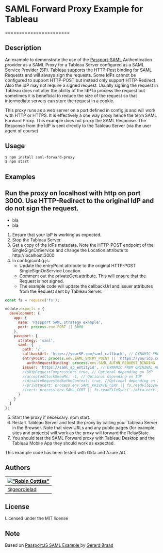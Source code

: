 # SAML Forward Proxy Example for Tableau
=======================

Description
-----------

An example to demonstrate the use of the [Passport-SAML](https://github.com/bergie/passport-saml) Authentication provider as a SAML Proxy for a Tableau Server configured as a SAML Service Provider (SP).
Tableau supports the HTTP-Post binding for SAML Requests and will always sign the requests. Some IdPs cannot be configured to support HTTP-POST but instead only support HTTP-Redirect. Also the IdP may not require a signed request. Usually signing the request in Tableau does not alter the ability of the IdP to process the request but sometimes it is beneficial to reduce the size of the request so that intermediate servers can store the request in a cookie.

This proxy runs as a web server on a port defined in config.js and will work with HTTP or HTTPS. It is effectively a one way proxy hence the term SAML Forward Proxy. This example does not proxy the SAML Response. The Response from the IdP is sent directly to the Tableau Server (via the user agent of course)

Usage
-----

```bash
$ npm install saml-forward-proxy
$ npm start
```

Examples
--------

## Run the proxy on localhost with http on port 3000. Use HTTP-Redirect to the original IdP and do not sign the request.

- bla
- bla

1. Ensure that your IpP is working as expected.
2. Stop the Tableau Server.
3. Get a copy of the IdPs metadata. Note the HTTP-POST endpoint of the SingleSignOnService and change the Location attribute to http://localhost:3000
4. In config/config.js:
    - Update the entryPoint attribute to the original HTTP-POST SingleSignOnService Location.
    - Comment out the privateCert attribute. This will ensure that the Request is not signed.
    - The example code will update the callbackUrl and issuer attributes from the Request sent by Tableau Server.

```javascript
const fs = require('fs');

module.exports = {
  development: {
    app: {
      name: 'Passport SAML strategy example',
      port: process.env.PORT || 3000
    },
    passport: {
      strategy: 'saml',
      saml: {
        path: '/',
        callbackUrl: 'https://yourSP.com/saml_callback', // DYNAMIC FROM ORIGINAL REQUEST - See routes.js
        entryPoint: process.env.SAML_ENTRY_POINT || 'https://youridp.com/entryPoint',
	      authnRequestBinding: process.env.SAML_AUTHN_REQUEST_BINDING || 'HTTP-Redirect', // Change to HTTP-POST if required
        issuer: 'https://saml_sp_entityid', // DYNAMIC FROM ORININAL REQUEST - See routes.js
        //skipRequestCompression: true, // Optional depending on IdP
        //acceptedClockSkewMs: -1, // Optional depending on IdP
        //disableRequestedAuthnContext: true, //Optional depending on IdP
        //privateCert: process.env.SAML_PRIVATE_CERT || fs.readFileSync('./tableau_ami_sp.key', 'utf-8'), //Uncomment if Request Signing is required.
        //cert: process.env.SAML_CERT || fs.readFileSync('./okta.cert', 'utf-8') // Not needed becuase we are not processing AuthnResponse
      }
    }
  }
};
```

5. Start the proxy if necessary. npm start.
6. Restart Tableau Server and test the proxy by calling your Tableau Server in the Browser. Note that view URLs and any public pages (for example: sites and projects) will work as the proxy will forward the RelayState.
7. You should test the SAML Forward proxy with Tableau Desktop and the Tableau Mobile App they should work as expected.

This example code has been tested with Okta and Azure AD.

Authors
-------

| [!["Robin Cottiss"](http://gravatar.com/avatar/b7ccc70dfdbfc700d88c1ca246fa4946.png?s=60)](http://tableau.com "Robin Cottiss <rcottiss@tableau.com>") |
|---|
| [@geordielad](https://twitter.com/geordielad) |


License
-------

Licensed under the MIT license


Note
----

Based on [PassportJS SAML Example ](https://github.com/gbraad/passport-saml-example) by [Gerard Braad](https://github.com/gbraad)
